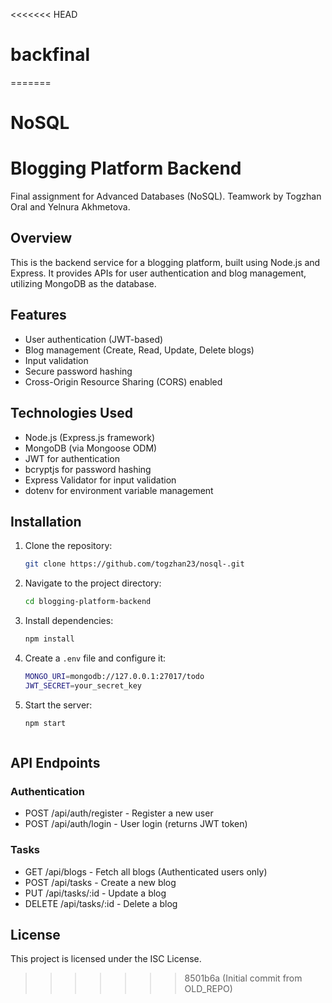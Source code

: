 <<<<<<< HEAD
# backfinal
=======
# NoSQL  
# Blogging Platform Backend  

Final assignment for Advanced Databases (NoSQL). Teamwork by Togzhan Oral and Yelnura Akhmetova.  

## Overview  
This is the backend service for a blogging platform, built using Node.js and Express. It provides APIs for user authentication and blog management, utilizing MongoDB as the database.  

## Features  
- User authentication (JWT-based)  
- Blog management (Create, Read, Update, Delete blogs)  
- Input validation  
- Secure password hashing  
- Cross-Origin Resource Sharing (CORS) enabled  

## Technologies Used  
- Node.js (Express.js framework)  
- MongoDB (via Mongoose ODM)  
- JWT for authentication  
- bcryptjs for password hashing  
- Express Validator for input validation  
- dotenv for environment variable management  


## Installation

1. Clone the repository:
   ```sh
   git clone https://github.com/togzhan23/nosql-.git
   ```

2. Navigate to the project directory:
   ```sh
   cd blogging-platform-backend
   ```

3. Install dependencies:
   ```sh
   npm install
   ```

4. Create a `.env` file and configure it:
   ```sh
   MONGO_URI=mongodb://127.0.0.1:27017/todo
   JWT_SECRET=your_secret_key
   ```

5. Start the server:
   ```sh
   npm start
   


## API Endpoints
### Authentication
- POST /api/auth/register - Register a new user
- POST /api/auth/login - User login (returns JWT token)

### Tasks
- GET /api/blogs - Fetch all blogs (Authenticated users only)
- POST /api/tasks - Create a new blog
- PUT /api/tasks/:id - Update a blog
- DELETE /api/tasks/:id - Delete a blog 

## License
This project is licensed under the ISC License.

>>>>>>> 8501b6a (Initial commit from OLD_REPO)
